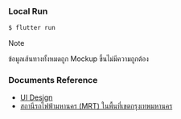 ### Local Run
``` bash
$ flutter run
```
> [!NOTE]  
> ข้อมูลเส้นทางทั้งหมดถูก Mockup ขึ้นไม่มีความถูกต้อง

### Documents Reference
  - [UI Design](https://dribbble.com/shots/20787869-Railpass-Commuter-Line-Mobile-App)
  - [สถานีรถไฟฟ้ามหานคร (MRT) ในพื้นที่เขตกรุงเทพมหานคร](https://data.bangkok.go.th/th/dataset/mrt)
